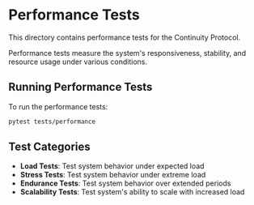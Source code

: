 # Performance Tests

This directory contains performance tests for the Continuity Protocol.

Performance tests measure the system's responsiveness, stability, and resource usage under various conditions.

## Running Performance Tests

To run the performance tests:

```bash
pytest tests/performance
```

## Test Categories

- **Load Tests**: Test system behavior under expected load
- **Stress Tests**: Test system behavior under extreme load
- **Endurance Tests**: Test system behavior over extended periods
- **Scalability Tests**: Test system's ability to scale with increased load